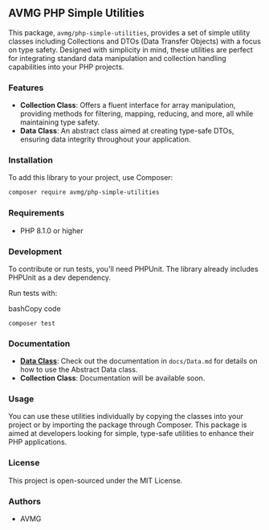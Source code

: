 ## AVMG PHP Simple Utilities

This package, `avmg/php-simple-utilities`, provides a set of simple utility classes including Collections and DTOs (Data Transfer Objects) with a focus on type safety. Designed with simplicity in mind, these utilities are perfect for integrating standard data manipulation and collection handling capabilities into your PHP projects.

### Features

- **Collection Class**: Offers a fluent interface for array manipulation, providing methods for filtering, mapping, reducing, and more, all while maintaining type safety.
- **Data Class**: An abstract class aimed at creating type-safe DTOs, ensuring data integrity throughout your application.

### Installation

To add this library to your project, use Composer:

```bash
composer require avmg/php-simple-utilities
```

### Requirements

- PHP 8.1.0 or higher

### Development

To contribute or run tests, you'll need PHPUnit. The library already includes PHPUnit as a dev dependency.

Run tests with:

bashCopy code

`composer test`

### Documentation

- **[Data Class](docs/Data.md)**: Check out the documentation in `docs/Data.md` for details on how to use the Abstract Data class.
- **Collection Class**: Documentation will be available soon.

### Usage

You can use these utilities individually by copying the classes into your project or by importing the package through Composer. This package is aimed at developers looking for simple, type-safe utilities to enhance their PHP applications.

### License

This project is open-sourced under the MIT License.

### Authors

- AVMG